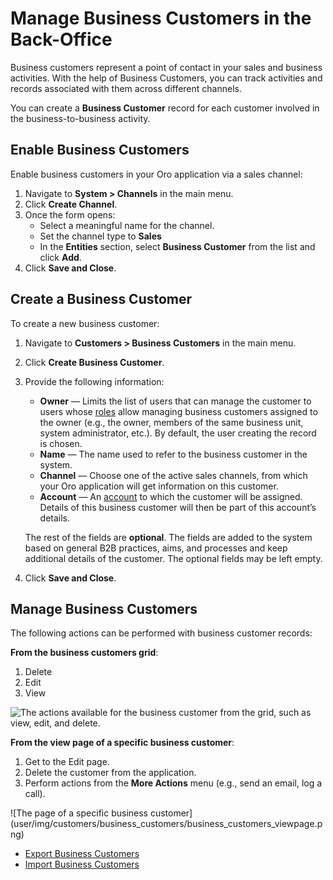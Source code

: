 <a id="user-guide-system-channel-entities-business-customer"></a>

# Manage Business Customers in the Back-Office

Business customers represent a point of contact in your sales and business activities. With the help of Business Customers, you can track activities and records associated with them across different channels.

You can create a **Business Customer** record for each customer involved in the business-to-business activity.

<a id="user-guide-customers-create"></a>

## Enable Business Customers

Enable business customers in your Oro application via a sales channel:

1. Navigate to **System > Channels** in the main menu.
2. Click **Create Channel**.
3. Once the form opens:
   * Select a meaningful name for the channel.
   * Set the channel type to **Sales**
   * In the **Entities** section, select **Business Customer** from the list and click **Add**.
4. Click **Save and Close**.

## Create a Business Customer

To create a new business customer:

1. Navigate to **Customers > Business Customers** in the main menu.
2. Click **Create Business Customer**.
3. Provide the following information:
   * **Owner** — Limits the list of users that can manage the customer to users whose [roles](../../system/user-management/roles/index.md#user-guide-user-management-permissions) allow managing business customers assigned to the owner (e.g., the owner, members of the same business unit, system administrator, etc.). By default, the user creating the record is chosen.
   * **Name** — The name used to refer to the business customer in the system.
   * **Channel** — Choose one of the active sales channels, from which your Oro application will get information on this customer.
   * **Account** — An [account](../accounts/create.md#user-guide-accounts-create) to which the customer will be assigned. Details of this business customer will then be part of this account’s details.

   The rest of the fields are **optional**. The fields are added to the system based on general B2B practices, aims, and processes and keep additional details of the customer. The optional fields may be left empty.
   <!-- If you need to collect and process any other details of business customers, :ref:`custom fields can be created <doc-entity-fields-create>`. Their values will be displayed in the **Additional** section. -->
4. Click **Save and Close**.

<a id="user-guide-customers-actions"></a>

## Manage Business Customers

The following actions can be performed with business customer records:

**From the business customers grid**:

1. Delete <i class="fas fa-trash-alt" aria-hidden="true"></i>
2. Edit <i class="fa fa-edit fa-lg" aria-hidden="true"></i>
3. View <i class="fa fa-eye fa-lg" aria-hidden="true"></i>

![The actions available for the business customer from the grid, such as view, edit, and delete.](user/img/customers/business_customers/customers_grid.png)

**From the view page of a specific business customer**:

1. Get to the Edit page.
2. Delete the customer from the application.
3. Perform actions from the **More Actions** menu (e.g., send an email, log a call).

<!-- The other available actions depend on the system settings defined in the  **Communication &  Collaboration** section of the **Business Customer** entity configuration. See step 4 of the :ref:`Create an Entity <doc-entity-actions-create>` action description. -->![The page of a specific business customer](user/img/customers/business_customers/business_customers_viewpage.png)
<!-- fa-bars = fa-navicon -->
<!-- Ic Tiles is used as Set As Default in saved views, and as tiles in display layout options -->
<!-- IcPencil refers to Rename in Commerce and Inline Editing in CRM -->
<!-- Check mark in the square. -->
<!-- SortDesc is also used as drop-down arrow -->

* [Export Business Customers](export.md)
* [Import Business Customers](import.md)
